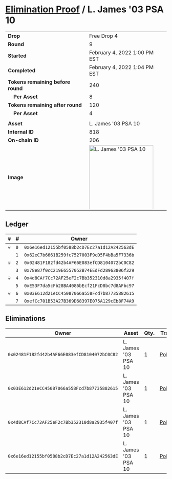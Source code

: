 # [Elimination Proof](./readme.md) / L. James &#039;03 PSA 10

|||
|---|---|
| **Drop** | Free Drop 4 |
| **Round** | 9 |
| **Started** | February 4, 2022 1:00 PM EST |
| **Completed** | February 4, 2022 1:04 PM EST |
| **Tokens remaining before round** | 240 |
| **&nbsp;&nbsp;&nbsp;&nbsp;Per Asset** | 8 |
| **Tokens remaining after round** | 120 |
| **&nbsp;&nbsp;&nbsp;&nbsp;Per Asset** | 4 |
| | |
| **Asset** | L. James &#039;03 PSA 10 |
| **Internal ID** | 818 |
| **On-chain ID** | 206 |
| **Image** | <img src="https://tcdn.blokpax.com/957181fa-d423-4d18-bd04-00f824954556/95519e0d94ef3dc5ab657fe857b9540039eaee4ac7fb8611627b6502b36f9266.jpg" height="200" alt="L. James &#039;03 PSA 10" /> |

## Ledger

| 💀 | # | Owner |
| --- | --- | --- |
| 💀 | `0` | `0x6e16ed12155bf0588b2cD7Ec27a1d12A242563dE` |
|  | `1` | `0x62eC7b6661B259fc7527003F9cD5F4bBa5F7336b` |
| 💀 | `2` | `0x02481F182fd42b4AF66E083efCD8104072bC0C82` |
|  | `3` | `0x78e87f0cC219E6557052B74EEdFd28963806f329` |
| 💀 | `4` | `0x4d8CAf7Cc72AF25eF2c7Bb352310d8a2935f407f` |
|  | `5` | `0xE53F7da5cFb28BA4086bEcf21FcD8bc7d8AFbc97` |
| 💀 | `6` | `0x03E612d21eCC45087066a558Fcd7b87735882615` |
|  | `7` | `0xefCc701B53A27B369D68397E075A129cEb8F74A9` |


## Eliminations

| Owner | Asset | Qty. | Transaction |
| --- | --- | --- | --- |
| `0x02481F182fd42b4AF66E083efCD8104072bC0C82` | L. James '03 PSA 10 | 1 | [Polygonscan](https://polygonscan.com/tx/0xfc696d54bf33b45f8f4fc65983139ee743baddb066fa9eee3c74107d645ba639) |
| `0x03E612d21eCC45087066a558Fcd7b87735882615` | L. James '03 PSA 10 | 1 | [Polygonscan](https://polygonscan.com/tx/0x87ccc501e41fab27c28c72933c4f7769a38fc9dba0e6cb0590240a8c73f89e96) |
| `0x4d8CAf7Cc72AF25eF2c7Bb352310d8a2935f407f` | L. James '03 PSA 10 | 1 | [Polygonscan](https://polygonscan.com/tx/0x523af5989f72344d4104c57b89f823eb58d2af4e02edda054163d0888962b699) |
| `0x6e16ed12155bf0588b2cD7Ec27a1d12A242563dE` | L. James '03 PSA 10 | 1 | [Polygonscan](https://polygonscan.com/tx/0x9670ba89914cad086b449e2938f8d059bc6f4406455b8e5faa422b6b3179ecce) |
